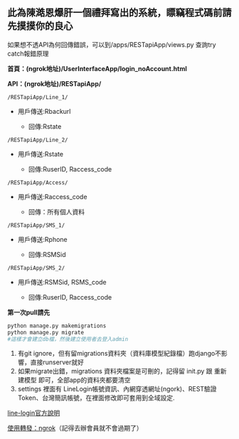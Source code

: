 ## 此為陳澔恩爆肝一個禮拜寫出的系統，瞟竊程式碼前請先摸摸你的良心

如果想不透API為何回傳錯誤，可以到/apps/RESTapiApp/views.py 查詢try catch報錯原理

**首頁：(ngrok地址)/UserInterfaceApp/login_noAccount.html**

 **API：(ngrok地址)/RESTapiApp/**

 `/RESTapiApp/Line_1/`
 
 * 用戶傳送:Rbackurl
 
    * 回傳:Rstate

`/RESTapiApp/Line_2/`

 * 用戶傳送:Rstate

    * 回傳:RuserID, Raccess_code

`/RESTapiApp/Access/`

 * 用戶傳送:Raccess_code

    * 回傳：所有個人資料

`/RESTapiApp/SMS_1/`

 * 用戶傳送:Rphone

    * 回傳:RSMSid

`/RESTapiApp/SMS_2/`

 * 用戶傳送:RSMSid, RSMS_code

    * 回傳:RuserID, Raccess_code

**第一次pull請先**
```py
python manage.py makemigrations
python manage.py migrate
#這樣才會建立db檔，然後建立使用者去登入admin
```

1. 有git ignore，但有留migrations資料夾（資料庫模型紀錄檔）跑django不影響，直接runserver就好
2. 如果migrate出錯，migrations 資料夾檔案是可刪的，記得留 init.py 跟 重新建模型 即可，全部app的資料夾都要清空
3. settings 裡面有 LineLogin帳號資訊、內網穿透網址(ngork)、REST驗證Token、台灣簡訊帳號，在裡面修改即可套用到全域設定.

[line-login官方說明](https://developers.line.biz/en/reference/line-login/#response-headers)

[使用轉發：ngrok](https://ngrok.com/)（記得去辦會員就不會過期了）

